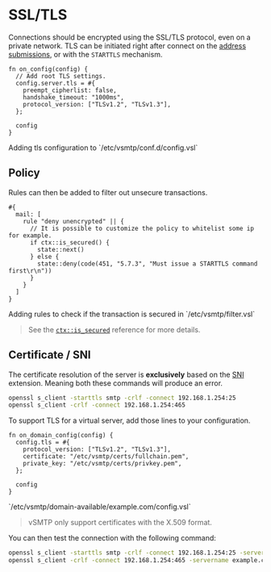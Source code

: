 # SSL/TLS

Connections should be encrypted using the SSL/TLS protocol, even on a private network.
TLS can be initiated right after connect on the [address submissions](../../ref/vSL/api/var::cfg.md),
or with the `STARTTLS` mechanism.

```rust,ignore
fn on_config(config) {
  // Add root TLS settings.
  config.server.tls = #{
    preempt_cipherlist: false,
    handshake_timeout: "1000ms",
    protocol_version: ["TLSv1.2", "TLSv1.3"],
  };

  config
}
```

<p class="ann"> Adding tls configuration to `/etc/vsmtp/conf.d/config.vsl` </p>

## Policy

Rules can then be added to filter out unsecure transactions.

```
#{
  mail: [
    rule "deny unencrypted" || {
      // It is possible to customize the policy to whitelist some ip for example.
      if ctx::is_secured() {
        state::next()
      } else {
        state::deny(code(451, "5.7.3", "Must issue a STARTTLS command first\r\n"))
      }
    }
  ]
}
```

<p class="ann"> Adding rules to check if the transaction is secured in `/etc/vsmtp/filter.vsl` </p>

> See the [`ctx::is_secured`][is_secured_fn_ref] reference for more details.

[is_secured_fn_ref]: ../../ref/vSL/api/fn::global::ctx.md

## Certificate / SNI

The certificate resolution of the server is **exclusively** based on the [SNI](https://en.wikipedia.org/wiki/Server_Name_Indication) extension. Meaning both these commands will produce an error.

```sh
openssl s_client -starttls smtp -crlf -connect 192.168.1.254:25
openssl s_client -crlf -connect 192.168.1.254:465
```

To support TLS for a virtual server, add those lines to your configuration.

```rust,ignore
fn on_domain_config(config) {
  config.tls = #{
    protocol_version: ["TLSv1.2", "TLSv1.3"],
    certificate: "/etc/vsmtp/certs/fullchain.pem",
    private_key: "/etc/vsmtp/certs/privkey.pem",
  };

  config
}
```

<p class="ann"> `/etc/vsmtp/domain-available/example.com/config.vsl` </p>

> vSMTP only support certificates with the X.509 format.

You can then test the connection with the following command:

```sh
openssl s_client -starttls smtp -crlf -connect 192.168.1.254:25 -servername example.com
openssl s_client -crlf -connect 192.168.1.254:465 -servername example.com
```
